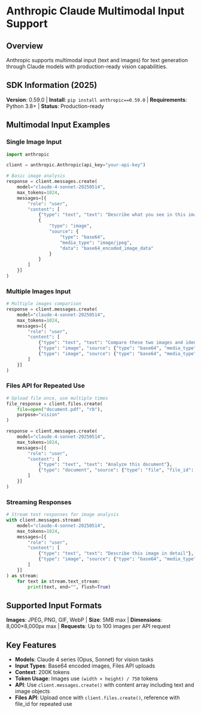 # Anthropic Claude Multimodal Input Support

## Overview
Anthropic supports multimodal input (text and images) for text generation through Claude models with production-ready vision capabilities.

## SDK Information (2025)
**Version**: 0.59.0 | **Install**: `pip install anthropic==0.59.0` | **Requirements**: Python 3.8+ | **Status**: Production-ready

## Multimodal Input Examples

### Single Image Input
```python
import anthropic

client = anthropic.Anthropic(api_key="your-api-key")

# Basic image analysis
response = client.messages.create(
    model="claude-4-sonnet-20250514",
    max_tokens=1024,
    messages=[{
        "role": "user",
        "content": [
            {"type": "text", "text": "Describe what you see in this image"},
            {
                "type": "image",
                "source": {
                    "type": "base64",
                    "media_type": "image/jpeg",
                    "data": "base64_encoded_image_data"
                }
            }
        ]
    }]
)
```

### Multiple Images Input
```python
# Multiple images comparison
response = client.messages.create(
    model="claude-4-sonnet-20250514",
    max_tokens=1024,
    messages=[{
        "role": "user",
        "content": [
            {"type": "text", "text": "Compare these two images and identify differences"},
            {"type": "image", "source": {"type": "base64", "media_type": "image/png", "data": "..."}},
            {"type": "image", "source": {"type": "base64", "media_type": "image/png", "data": "..."}}
        ]
    }]
)
```

### Files API for Repeated Use
```python
# Upload file once, use multiple times
file_response = client.files.create(
    file=open("document.pdf", "rb"),
    purpose="vision"
)

response = client.messages.create(
    model="claude-4-sonnet-20250514",
    max_tokens=1024,
    messages=[{
        "role": "user",
        "content": [
            {"type": "text", "text": "Analyze this document"},
            {"type": "document", "source": {"type": "file", "file_id": file_response.id}}
        ]
    }]
)
```

### Streaming Responses
```python
# Stream text responses for image analysis
with client.messages.stream(
    model="claude-4-sonnet-20250514",
    max_tokens=1024,
    messages=[{
        "role": "user",
        "content": [
            {"type": "text", "text": "Describe this image in detail"},
            {"type": "image", "source": {"type": "base64", "media_type": "image/jpeg", "data": "..."}}
        ]
    }]
) as stream:
    for text in stream.text_stream:
        print(text, end="", flush=True)
```

## Supported Input Formats
**Images**: JPEG, PNG, GIF, WebP | **Size**: 5MB max | **Dimensions**: 8,000×8,000px max | **Requests**: Up to 100 images per API request

## Key Features
- **Models**: Claude 4 series (Opus, Sonnet) for vision tasks
- **Input Types**: Base64 encoded images, Files API uploads
- **Context**: 200K tokens
- **Token Usage**: Images use `(width × height) / 750` tokens
- **API**: Use `client.messages.create()` with content array including text and image objects
- **Files API**: Upload once with `client.files.create()`, reference with file_id for repeated use